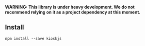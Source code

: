 **WARNING: This library is under heavy development. We do not recommend relying on it as a project dependency at this moment.**

## Install

```
npm install --save kioskjs
```

